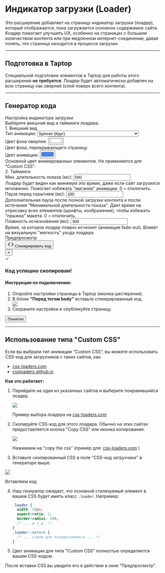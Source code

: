 # Индикатор загрузки (Loader)

Это расширение добавляет на страницу индикатор загрузки (лоадер), который отображается, пока загружается основное содержимое сайта. Kоадер помогает улучшить UX, особенно на страницах с большим количеством контента или при медленном интернет-соединении, давая понять, что страница находится в процессе загрузки.

---

## Подготовка в Taptop

Специальной подготовки элементов в Taptop для работы этого расширения **не требуется**. Лоадер будет автоматически добавлен на всю страницу как оверлей (слой поверх всего контента).

---

## Генератор кода

<div id="loader-generator" class="generator-container">
  <div class="generator-header">
    <div class="generator-title">Настройка индикатора загрузки</div>
    <div class="generator-subtitle">Выберите внешний вид и тайминги лоадера.</div>
  </div>

  <div class="settings-block">
    <div class="settings-section">
      <div class="settings-section-title">1. Внешний вид</div>
      <div class="settings-row">
        <div class="setting-group">
          <label for="loader-animation-type">Тип анимации:</label>
          <select id="loader-animation-type" class="select-styled">
            <option value="spinner" selected>Spinner (Круг)</option>
            <option value="dots">Dots (Точки)</option>
            <option value="bars">Bars (Полосы)</option>
            <option value="custom">Custom CSS (с css-loaders.com или аналогичных)</option>
          </select>
        </div>
      </div>
       <div class="settings-row">
        <div class="setting-group">
          <label for="loader-bg-color">Цвет фона оверлея:</label>
          <input type="color" id="loader-bg-color" value="#ffffff">
          <div class="helper-text">Цвет фона, перекрывающего страницу</div>
        </div>
        <div class="setting-group" id="loader-animation-color-group">
          <label for="loader-animation-color">Цвет анимации:</label>
          <input type="color" id="loader-animation-color" value="#4483f5">
           <div class="helper-text" id="loader-animation-color-helper">Основной цвет анимированных элементов. Не применяется для "Custom CSS".</div>
        </div>
      </div>
      <div class="settings-row" id="loader-custom-css-group" style="display: none;">
        <div class="setting-group">
          <label for="loader-custom-css">CSS-код загрузчика:</label>
          <textarea id="loader-custom-css" class="text-input" rows="10" placeholder="/* HTML: <div class=&quot;loader&quot;></div> */\n.loader {\n  /* ... стили вашего лоадера ... */\n}"></textarea>
          <div class="helper-text">Вставьте CSS, скопированный с сайта <a href="https://css-loaders.com/" target="_blank" rel="noopener noreferrer">css-loaders.com</a> или <a href="https://cssloaders.github.io/" target="_blank" rel="noopener noreferrer">cssloaders.github.io</a> (или аналогичного, использующего класс <code>.loader</code> для основного элемента). Мы автоматически адаптируем класс <code>.loader</code>. Если ваш CSS использует другой основной класс, пожалуйста, замените его на <code>.loader</code> перед вставкой.</div>
        </div>
      </div>
    </div>
    <div class="settings-section">
       <div class="settings-section-title">2. Тайминги</div>
       <div class="settings-row">
         <div class="setting-group">
           <label for="loader-min-display-time">Мин. длительность показа (мс):</label>
           <input type="number" id="loader-min-display-time" class="number-input" value="500" min="0" step="100">
           <div class="helper-text">Лоадер будет виден как минимум это время, даже если сайт загрузился мгновенно. Помогает избежать "мигания" анимации. 0 = отключить.</div>
         </div>
         <div class="setting-group">
           <label for="loader-hide-delay">Пауза перед скрытием (мс):</label>
           <input type="number" id="loader-hide-delay" class="number-input" value="100" min="0" step="50">
            <div class="helper-text">Дополнительная пауза после полной загрузки контента и после истечения "Минимальной длительности показа". Дает время на отрисовку всех элементов (шрифты, изображения), чтобы избежать "прыжка" макета. 0 = отключить.</div>
         </div>
          <div class="setting-group">
           <label for="loader-hide-duration">Плавность исчезновения (мс):</label>
           <input type="number" id="loader-hide-duration" class="number-input" value="300" min="0" step="50">
           <div class="helper-text">Время, за которое лоадер плавно исчезнет (анимация fade-out). Влияет на визуальную "мягкость" ухода лоадера.</div>
         </div>
       </div>
    </div>
     <div class="settings-section preview-section">
        <div class="settings-section-title preview-title">Предпросмотр</div>
        <div id="loader-preview-area" class="loader-preview-area">
          <div class="loader-preview__animation">
             </div>
        </div>
     </div>

  </div>

  <div class="action-section">
    <button id="generate-btn" class="generate-button">
      <svg width="20" height="20" viewBox="0 0 24 24" fill="none" xmlns="http://www.w3.org/2000/svg"><path d="M16 18l6-6-6-6" stroke="currentColor" stroke-width="2" stroke-linecap="round" stroke-linejoin="round"/><path d="M8 6l-6 6 6 6" stroke="currentColor" stroke-width="2" stroke-linecap="round" stroke-linejoin="round"/></svg>
      <span class="button-text">Сгенерировать код</span>
    </button>
  </div>

   <div id="success-modal" class="modal">
    <div class="modal-content">
      <button class="close-modal">&times;</button>
      <div class="modal-header">
        <div class="success-icon">✓</div>
        <h3>Код успешно скопирован!</h3>
      </div>
      <div class="instruction-block">
        <h4>Инструкция по подключению:</h4>
        <ol>
          <li>Откройте настройки страницы в Taptop (иконка шестеренки).</li>
          <li>В блоке <strong>"Перед тегом body"</strong> вставьте сгенерированный код.</li>
          <div class="img-block">
            <img src="./images/cookie/page-settings.png" >
          </div>
                  <li>Сохраните настройки и опубликуйте страницу.</li>
        </ol>
      </div>
      <button class="close-button">Понятно</button>
    </div>
  </div>
</div>

---

## Использование типа "Custom CSS"

Если вы выбрали тип анимации "Custom CSS", вы можете использовать CSS-код для загрузчиков с таких сайтов, как:

- [css-loaders.com](https://css-loaders.com/)
- [cssloaders.github.io](https://cssloaders.github.io/)

**Как это работает:**

1.  Перейдите на один из указанных сайтов и выберите понравившийся лоадер.

      <div class="img-block">
        <img src="./images/loader/css-loaders.png">
        <p class="img-block-text">Пример выбора лоадера на <a href="https://css-loaders.com/" target="_blank" rel="noopener noreferrer">css-loaders.com</a></p>
      </div>

2.  Скопируйте CSS-код для этого лоадера. Обычно на этих сайтах предоставляется кнопка "Copy CSS" или иконка копирования.

    <div class="img-block">
        <img src="./images/loader/css-loaders-copy.png">
        <p class="img-block-text">Нажимаем на "copy the css" (пример для: <a href="https://css-loaders.com/" target="_blank" rel="noopener noreferrer">css-loaders.com</a> )</p>
    </div>

3.  Вставьте скопированный CSS в поле "CSS-код загрузчика" в генераторе выше.

  <div class="img-block">
      <img src="./images/loader/loader-generator-example.png" style="cursor: zoom-in; transition: transform .3s ease;"
onclick="this.requestFullscreen?.()">
      <p class="img-block-text">Вставляем код</p>
  </div>

4.  Наш генератор ожидает, что основной стилизуемый элемент в вашем CSS будет иметь класс `.loader`. Например:
    ```css
    .loader {
      width: 50px;
      aspect-ratio: 1;
      border-radius: 50%;
      /* ... и т.д. */
    }
    .loader::before {
      /* ... стили для псевдоэлемента ... */
    }
    ```
5.  Цвет анимации для типа "Custom CSS" полностью определяется вашим CSS-кодом.

После вставки CSS вы увидите его в действии в окне "Предпросмотр".
